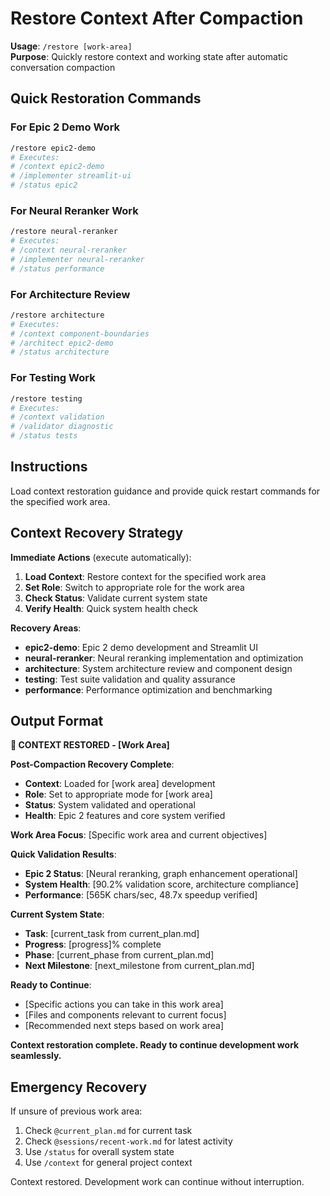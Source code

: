 # Restore Context After Compaction

**Usage**: `/restore [work-area]`  
**Purpose**: Quickly restore context and working state after automatic conversation compaction

## Quick Restoration Commands

### **For Epic 2 Demo Work**
```bash
/restore epic2-demo
# Executes:
# /context epic2-demo
# /implementer streamlit-ui  
# /status epic2
```

### **For Neural Reranker Work**
```bash
/restore neural-reranker
# Executes:
# /context neural-reranker
# /implementer neural-reranker
# /status performance
```

### **For Architecture Review**
```bash
/restore architecture
# Executes:
# /context component-boundaries
# /architect epic2-demo
# /status architecture
```

### **For Testing Work**
```bash
/restore testing
# Executes:
# /context validation
# /validator diagnostic
# /status tests
```

## Instructions

Load context restoration guidance and provide quick restart commands for the specified work area.

## Context Recovery Strategy

**Immediate Actions** (execute automatically):
1. **Load Context**: Restore context for the specified work area
2. **Set Role**: Switch to appropriate role for the work area
3. **Check Status**: Validate current system state
4. **Verify Health**: Quick system health check

**Recovery Areas**:
- **epic2-demo**: Epic 2 demo development and Streamlit UI
- **neural-reranker**: Neural reranking implementation and optimization
- **architecture**: System architecture review and component design
- **testing**: Test suite validation and quality assurance
- **performance**: Performance optimization and benchmarking

## Output Format

**🔄 CONTEXT RESTORED - [Work Area]**

**Post-Compaction Recovery Complete**:
- **Context**: Loaded for [work area] development
- **Role**: Set to appropriate mode for [work area]
- **Status**: System validated and operational
- **Health**: Epic 2 features and core system verified

**Work Area Focus**: [Specific work area and current objectives]

**Quick Validation Results**:
- **Epic 2 Status**: [Neural reranking, graph enhancement operational]
- **System Health**: [90.2% validation score, architecture compliance]
- **Performance**: [565K chars/sec, 48.7x speedup verified]

**Current System State**:
- **Task**: [current_task from current_plan.md]
- **Progress**: [progress]% complete  
- **Phase**: [current_phase from current_plan.md]
- **Next Milestone**: [next_milestone from current_plan.md]

**Ready to Continue**:
- [Specific actions you can take in this work area]
- [Files and components relevant to current focus]
- [Recommended next steps based on work area]

**Context restoration complete. Ready to continue development work seamlessly.**

## Emergency Recovery

If unsure of previous work area:
1. Check `@current_plan.md` for current task
2. Check `@sessions/recent-work.md` for latest activity  
3. Use `/status` for overall system state
4. Use `/context` for general project context

Context restored. Development work can continue without interruption.